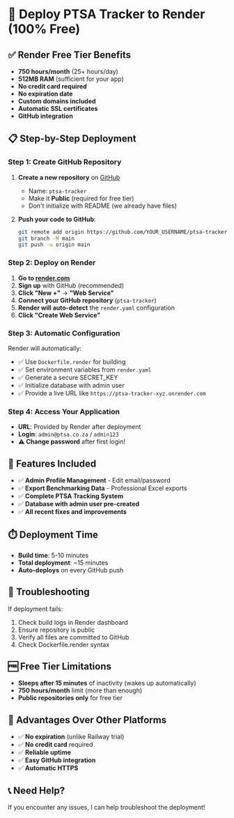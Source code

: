 # 🚀 Deploy PTSA Tracker to Render (100% Free)

## ✅ **Render Free Tier Benefits**
- **750 hours/month** (25+ hours/day)
- **512MB RAM** (sufficient for your app)
- **No credit card required**
- **No expiration date**
- **Custom domains included**
- **Automatic SSL certificates**
- **GitHub integration**

## 📋 **Step-by-Step Deployment**

### Step 1: Create GitHub Repository
1. **Create a new repository** on [GitHub](https://github.com/new)
   - Name: `ptsa-tracker`
   - Make it **Public** (required for free tier)
   - Don't initialize with README (we already have files)

2. **Push your code to GitHub**:
   ```bash
   git remote add origin https://github.com/YOUR_USERNAME/ptsa-tracker.git
   git branch -M main
   git push -u origin main
   ```

### Step 2: Deploy on Render
1. **Go to [render.com](https://render.com)**
2. **Sign up** with GitHub (recommended)
3. **Click "New +"** → **"Web Service"**
4. **Connect your GitHub repository** (`ptsa-tracker`)
5. **Render will auto-detect** the `render.yaml` configuration
6. **Click "Create Web Service"**

### Step 3: Automatic Configuration
Render will automatically:
- ✅ Use `Dockerfile.render` for building
- ✅ Set environment variables from `render.yaml`
- ✅ Generate a secure SECRET_KEY
- ✅ Initialize database with admin user
- ✅ Provide a live URL like `https://ptsa-tracker-xyz.onrender.com`

### Step 4: Access Your Application
- **URL**: Provided by Render after deployment
- **Login**: `admin@ptsa.co.za` / `admin123`
- **⚠️ Change password** after first login!

## 🎯 **Features Included**
- ✅ **Admin Profile Management** - Edit email/password
- ✅ **Export Benchmarking Data** - Professional Excel exports
- ✅ **Complete PTSA Tracking System**
- ✅ **Database with admin user pre-created**
- ✅ **All recent fixes and improvements**

## ⏱️ **Deployment Time**
- **Build time**: 5-10 minutes
- **Total deployment**: ~15 minutes
- **Auto-deploys** on every GitHub push

## 🔧 **Troubleshooting**
If deployment fails:
1. Check build logs in Render dashboard
2. Ensure repository is public
3. Verify all files are committed to GitHub
4. Check Dockerfile.render syntax

## 🆓 **Free Tier Limitations**
- **Sleeps after 15 minutes** of inactivity (wakes up automatically)
- **750 hours/month** limit (more than enough)
- **Public repositories only** for free tier

## 🎉 **Advantages Over Other Platforms**
- ✅ **No expiration** (unlike Railway trial)
- ✅ **No credit card** required
- ✅ **Reliable uptime**
- ✅ **Easy GitHub integration**
- ✅ **Automatic HTTPS**

## 📞 **Need Help?**
If you encounter any issues, I can help troubleshoot the deployment!
